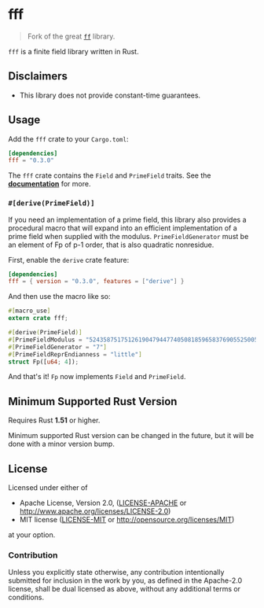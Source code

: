 # fff

> Fork of the great [`ff`](https://github.com/zkcrypto/ff) library.

`fff` is a finite field library written in Rust.

## Disclaimers

* This library does not provide constant-time guarantees.

## Usage

Add the `fff` crate to your `Cargo.toml`:

```toml
[dependencies]
fff = "0.3.0"
```

The `fff` crate contains the `Field` and `PrimeField` traits.
See the **[documentation](https://docs.rs/fff)** for more.

### `#[derive(PrimeField)]`

If you need an implementation of a prime field, this library also provides a procedural
macro that will expand into an efficient implementation of a prime field when supplied
with the modulus. `PrimeFieldGenerator` must be an element of Fp of p-1 order, that is
also quadratic nonresidue.

First, enable the `derive` crate feature:

```toml
[dependencies]
fff = { version = "0.3.0", features = ["derive"] }
```

And then use the macro like so:

```rust
#[macro_use]
extern crate fff;

#[derive(PrimeField)]
#[PrimeFieldModulus = "52435875175126190479447740508185965837690552500527637822603658699938581184513"]
#[PrimeFieldGenerator = "7"]
#[PrimeFieldReprEndianness = "little"]
struct Fp([u64; 4]);
```

And that's it! `Fp` now implements `Field` and `PrimeField`.

## Minimum Supported Rust Version

Requires Rust **1.51** or higher.

Minimum supported Rust version can be changed in the future, but it will be done with a
minor version bump.

## License

Licensed under either of

 * Apache License, Version 2.0, ([LICENSE-APACHE](LICENSE-APACHE) or
   http://www.apache.org/licenses/LICENSE-2.0)
 * MIT license ([LICENSE-MIT](LICENSE-MIT) or http://opensource.org/licenses/MIT)

at your option.

### Contribution

Unless you explicitly state otherwise, any contribution intentionally
submitted for inclusion in the work by you, as defined in the Apache-2.0
license, shall be dual licensed as above, without any additional terms or
conditions.
